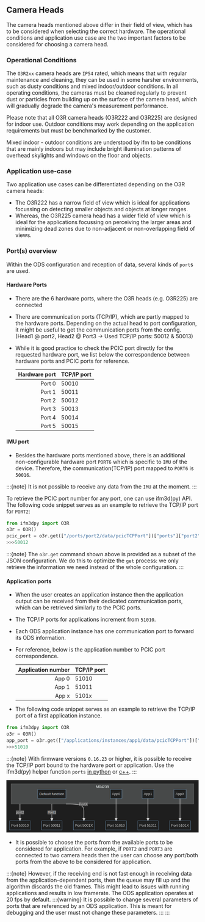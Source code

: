 
## Camera Heads

The camera heads mentioned above differ in their field of view, which has to be considered when selecting the correct hardware. The operational conditions and application use case are the two important factors to be considered for choosing a camera head.

### Operational Conditions

The `O3R2xx` camera heads are `IP54` rated, which means that with regular maintenance and cleaning, they can be used in some harsher environments, such as dusty conditions and mixed indoor/outdoor conditions. In all operating conditions, the cameras must be cleaned regularly to prevent dust or particles from building up on the surface of the camera head, which will gradually degrade the camera's measurement performance.

Please note that all O3R camera heads (O3R222 and O3R225) are designed for indoor use. Outdoor conditions may work depending on the application requirements but must be benchmarked by the customer.

Mixed indoor - outdoor conditions are understood by ifm to be conditions that are mainly indoors but may include bright illumination patterns of overhead skylights and windows on the floor and objects.

### Application use-case

Two application use cases can be differentiated depending on the O3R camera heads:
- The O3R222 has a narrow field of view which is ideal for applications focussing on detecting smaller objects and objects at longer ranges.
- Whereas, the O3R225 camera head has a wider field of view which is ideal for the applications focussing on perceiving the larger areas and minimizing dead zones due to non-adjacent or non-overlapping field of views.

### Port(s) overview

Within the ODS configuration and reception of data, several kinds of `port`s are used.

#### Hardware Ports
- There are the 6 hardware ports, where the O3R heads (e.g. O3R225) are connected
- There are communication ports (TCP/IP), which are partly mapped to the hardware ports. Depending on the actual head to port configuration, it might be useful to get the communication ports from the config. (Head1 @ port2, Head2 @ Port3 -> Used TCP/IP ports: 50012 & 50013)

- While it is good practice to check the PCIC port directly for the requested hardware port, we list below the correspondence between hardware ports and PCIC ports for reference.

   |Hardware port| TCP/IP port|
   |-:|:-|
   |Port 0|50010|
   |Port 1|50011|
   |Port 2|50012|
   |Port 3|50013|
   |Port 4|50014|
   |Port 5|50015|

#### IMU port

- Besides the hardware ports mentioned above, there is an additional non-configurable hardware port `PORT6` which is specific to `IMU` of the device. Therefore, the communication(TCP/IP) port mapped to `PORT6` is `50016`. 

:::{note} It is not possible to receive any data from the `IMU` at the moment.
:::

To retrieve the PCIC port number for any port, one can use ifm3d(py) API. The following code snippet serves as an example to retrieve the TCP/IP port for `PORT2`:

```python
from ifm3dpy import O3R
o3r = O3R()
pcic_port = o3r.get(["/ports/port2/data/pcicTCPPort"])["ports"]["port2"]["data"]["pcicTCPPort"]
>>>50012
```

:::{note} The `o3r.get` command shown above is provided as a subset of the JSON configuration. We do this to optimize the `get` process: we only retrieve the information we need instead of the whole configuration.
:::

#### Application ports

- When the user creates an application instance then the application output can be received from their dedicated communication ports, which can be retrieved similarly to the PCIC ports.
- The TCP/IP ports for applications increment from `51010`.
- Each ODS application instance has one communication port to forward its ODS information.
- For reference, below is the application number to PCIC port correspondence.

   |Application number| TCP/IP port|
   |-:|:-|
   |App 0|51010|
   |App 1|51011|
   |App x|5101x|
- The following code snippet serves as an example to retrieve the TCP/IP port of a first application instance.

```python
from ifm3dpy import O3R
o3r = O3R()
app_port = o3r.get(["/applications/instances/app1/data/pcicTCPPort"])["applications"]["instances"]["app0"]["data"]["pcicTCPPort"]
>>>51010
```
:::{note} With firmware versions `0.16.23` or higher, it is possible to receive the TCP/IP port bound to the hardware port or application. Use the ifm3d(py) helper function `ports` [in python](https://api.ifm3d.com/html/_autosummary/ifm3dpy.device.O3R.html#ifm3dpy.device.O3R.ports) or [c++](https://api.ifm3d.com/html/cpp_api/classifm3d_1_1O3R.html#ab82367443890c0526f2da7c79147e6b5).
:::

![mermaid](resources/mermaid-graph.png)

- It is possible to choose the ports from the available ports to be considered for application. For example, if `PORT2` and `PORT3` are connected to two camera heads then the user can choose any port/both ports from the above to be considered for application.
 
:::{note} However, if the receiving end is not fast enough in receiving data from the application-dependent ports, then the queue may fill up and the algorithm discards the old frames. This might lead to issues with running applications and results in low framerate. The ODS application operates at 20 fps by default.
:::{warning} It is possible to change several parameters of ports that are referenced by an ODS application. This is meant for debugging and the user must not change these parameters.
:::
:::